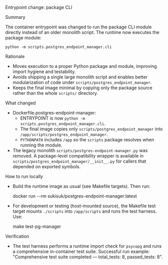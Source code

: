 Entrypoint change: package CLI

Summary

The container entrypoint was changed to run the package CLI module directly instead of an older monolith script. The runtime now executes the package module:

    python -m scripts.postgres_endpoint_manager.cli

Rationale

- Moves execution to a proper Python package and module, improving import hygiene and testability.
- Avoids shipping a single large monolith script and enables better modularization of code under `scripts/postgres_endpoint_manager`.
- Keeps the final image minimal by copying only the package source rather than the whole `scripts/` directory.

What changed

- Dockerfile.postgres-endpoint-manager:
  - ENTRYPOINT is now `python -m scripts.postgres_endpoint_manager.cli`.
  - The final image copies only `scripts/postgres_endpoint_manager` into `/app/scripts/postgres_endpoint_manager`.
  - `PYTHONPATH` includes `/app` so the `scripts` package resolves when running the module.
- The legacy monolith `scripts/postgres-endpoint-manager.py` was removed. A package-level compatibility wrapper is available in `scripts/postgres_endpoint_manager/__init__.py` for callers that depended on exported symbols.

How to run locally

- Build the runtime image as usual (see Makefile targets). Then run:

    docker run --rm sukisuk/postgres-endpoint-manager:latest

- For development or testing (host-mounted source), the Makefile test target mounts `./scripts` into `/app/scripts` and runs the test harness. Use:

    make test-pg-manager

Verification

- The test harness performs a runtime import check for `psycopg` and runs a comprehensive in-container test suite. Successful run example: "Comprehensive test suite completed — total_tests: 8, passed_tests: 8".

